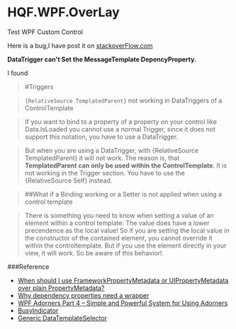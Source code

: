 # HQF.WPF.OverLay
Test WPF Custom Control

Here is a bug,I have post it on [stackoverFlow.com](http://stackoverflow.com/questions/40106508/fired-datatrigger-is-not-changing-custom-controls-propertycontroltemplate)

**DataTrigger can't Set the MessageTemplate DepencyProperty.**

I found

>#Triggers

>`{RelativeSource TemplatedParent}` not working in DataTriggers of a ControlTemplate

>If you want to bind to a property of a property on your control like Data.IsLoaded you cannot use a normal Trigger, since it does not support this notation, you have to use a DataTrigger.

>But when you are using a DataTrigger, with {RelativeSource TemplatedParent} it will not work. The reason is, that **TemplatedParent can only be used within the ControlTemplate**. It is not working in the Trigger section. You have to use the {RelativeSource Self} instead.

>##What if a Binding working or a Setter is not applied when using a control template

>There is something you need to know when setting a value of an element within a control template: The value does have a lower precendence as the local value! So if you are setting the local value in the constructor of the contained element, you cannot override it within the controltemplate. But if you use the element directly in your view, it will work. So be aware of this behavior!.


###Reference
- [When should I use FrameworkPropertyMetadata or UIPropertyMetadata over plain PropertyMetadata?](http://stackoverflow.com/questions/2486999/when-should-i-use-frameworkpropertymetadata-or-uipropertymetadata-over-plain-pro)
- [Why dependency properties need a wrapper](https://blogs.msdn.microsoft.com/flaviencharlon/2012/12/06/why-dependency-properties-need-a-wrapper/)
- [WPF Adorners Part 4 – Simple and Powerful System for Using Adorners](http://www.nbdtech.com/Blog/archive/2010/07/12/wpf-adorners-part-4-ndash-simple-and-powerful-system-for.aspx)
- [BusyIndicator](https://wpftoolkit.codeplex.com/SourceControl/latest#Main/Source/ExtendedWPFToolkitSolution/Src/Xceed.Wpf.Toolkit/BusyIndicator/Implementation/BusyIndicator.cs)
- [Generic DataTemplateSelector](https://ovpwp.wordpress.com/2009/01/22/generic-datatemplateselector/)
